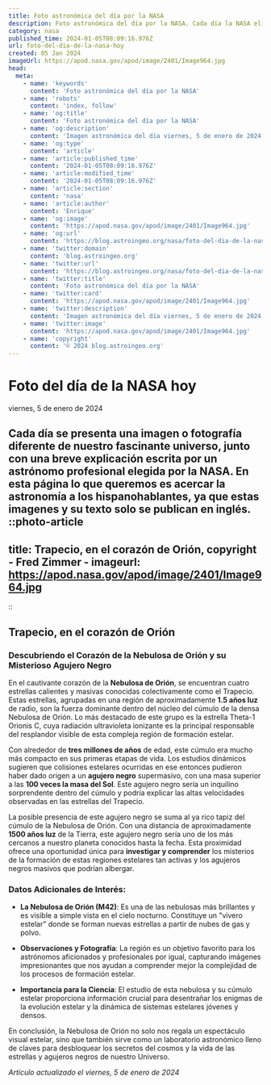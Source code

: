 ```yaml
---
title: Foto astronómica del día por la NASA
description: Foto astronómica del día por la NASA. Cada día la NASA elige una imagen de los aficionados a la astronomía para ser la foto del día.
category: nasa
published_time: 2024-01-05T08:09:16.976Z
url: foto-del-dia-de-la-nasa-hoy
created: 05 Jan 2024
imageUrl: https://apod.nasa.gov/apod/image/2401/Image964.jpg
head:
  meta:
    - name: 'keywords'
      content: 'Foto astronómica del día por la NASA'
    - name: 'robots'
      content: 'index, follow'
    - name: 'og:title'
      content: 'Foto astronómica del día por la NASA'
    - name: 'og:description'
      content: 'Imagen astronómica del día viernes, 5 de enero de 2024 por la NASA; Trapecio; En el corazón de Orión'
    - name: 'og:type'
      content: 'article'
    - name: 'article:published_time'
      content: '2024-01-05T08:09:16.976Z'
    - name: 'article:modified_time'
      content: '2024-01-05T08:09:16.976Z'
    - name: 'article:section'
      content: 'nasa'
    - name: 'article:author'
      content: 'Enrique'
    - name: 'og:image'
      content: 'https://apod.nasa.gov/apod/image/2401/Image964.jpg'
    - name: 'og:url'
      content: 'https://blog.astroingeo.org/nasa/foto-del-dia-de-la-nasa-hoy'
    - name: 'twitter:domain'
      content: 'blog.astroingeo.org'
    - name: 'twitter:url'
      content: 'https://blog.astroingeo.org/nasa/foto-del-dia-de-la-nasa-hoy'
    - name: 'twitter:title'
      content: 'Foto astronómica del día por la NASA'
    - name: 'twitter:card'
      content: 'https://apod.nasa.gov/apod/image/2401/Image964.jpg'
    - name: 'twitter:description'
      content: 'Imagen astronómica del día viernes, 5 de enero de 2024 por la NASA; Trapecio; En el corazón de Orión'
    - name: 'twitter:image'
      content: 'https://apod.nasa.gov/apod/image/2401/Image964.jpg'
    - name: 'copyright'
      content: '© 2024 blog.astroingeo.org'
---
```

# Foto del día de la NASA hoy
viernes, 5 de enero de 2024

Cada día se presenta una imagen o fotografía diferente de nuestro fascinante universo, junto con una breve explicación escrita por un astrónomo profesional elegida por la NASA.
En esta página lo que queremos es acercar la astronomía a los hispanohablantes, ya que estas imagenes y su texto solo se publican en inglés.
::photo-article
---
title: Trapecio, en el corazón de Orión, copyright - Fred Zimmer -
imageurl: https://apod.nasa.gov/apod/image/2401/Image964.jpg
---
::

## Trapecio, en el corazón de Orión

### Descubriendo el Corazón de la Nebulosa de Orión y su Misterioso Agujero Negro

En el cautivante corazón de la **Nebulosa de Orión**, se encuentran cuatro estrellas calientes y masivas conocidas colectivamente como el Trapecio. Estas estrellas, agrupadas en una región de aproximadamente **1.5 años luz** de radio, son la fuerza dominante dentro del núcleo del cúmulo de la densa Nebulosa de Orión. Lo más destacado de este grupo es la estrella Theta-1 Orionis C, cuya radiación ultravioleta ionizante es la principal responsable del resplandor visible de esta compleja región de formación estelar.

Con alrededor de **tres millones de años** de edad, este cúmulo era mucho más compacto en sus primeras etapas de vida. Los estudios dinámicos sugieren que colisiones estelares ocurridas en ese entonces pudieron haber dado origen a un **agujero negro** supermasivo, con una masa superior a las **100 veces la masa del Sol**. Este agujero negro sería un inquilino sorprendente dentro del cúmulo y podría explicar las altas velocidades observadas en las estrellas del Trapecio.

La posible presencia de este agujero negro se suma al ya rico tapiz del cúmulo de la Nebulosa de Orión. Con una distancia de aproximadamente **1500 años luz** de la Tierra, este agujero negro sería uno de los más cercanos a nuestro planeta conocidos hasta la fecha. Esta proximidad ofrece una oportunidad única para **investigar y comprender** los misterios de la formación de estas regiones estelares tan activas y los agujeros negros masivos que podrían albergar.

### Datos Adicionales de Interés:

- **La Nebulosa de Orión (M42)**: Es una de las nebulosas más brillantes y es visible a simple vista en el cielo nocturno. Constituye un "vivero estelar" donde se forman nuevas estrellas a partir de nubes de gas y polvo.

- **Observaciones y Fotografía**: La región es un objetivo favorito para los astrónomos aficionados y profesionales por igual, capturando imágenes impresionantes que nos ayudan a comprender mejor la complejidad de los procesos de formación estelar.

- **Importancia para la Ciencia**: El estudio de esta nebulosa y su cúmulo estelar proporciona información crucial para desentrañar los enigmas de la evolución estelar y la dinámica de sistemas estelares jóvenes y densos.

En conclusión, la Nebulosa de Orión no solo nos regala un espectáculo visual estelar, sino que también sirve como un laboratorio astronómico lleno de claves para desbloquear los secretos del cosmos y la vida de las estrellas y agujeros negros de nuestro Universo.

_Artículo actualizado el viernes, 5 de enero de 2024_
